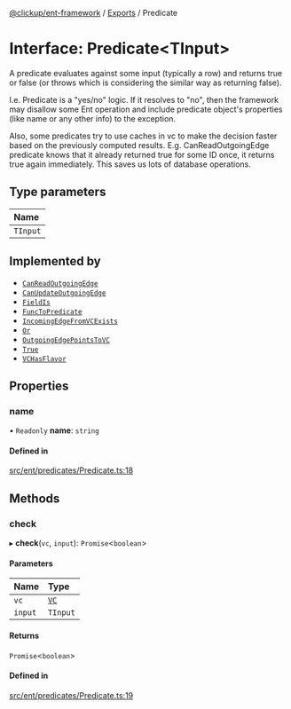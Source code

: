 [@clickup/ent-framework](../README.md) / [Exports](../modules.md) / Predicate

# Interface: Predicate\<TInput\>

A predicate evaluates against some input (typically a row) and returns true
or false (or throws which is considering the similar way as returning false).

I.e. Predicate is a "yes/no" logic. If it resolves to "no", then the
framework may disallow some Ent operation and include predicate object's
properties (like name or any other info) to the exception.

Also, some predicates try to use caches in vc to make the decision faster
based on the previously computed results. E.g. CanReadOutgoingEdge predicate
knows that it already returned true for some ID once, it returns true again
immediately. This saves us lots of database operations.

## Type parameters

| Name |
| :------ |
| `TInput` |

## Implemented by

- [`CanReadOutgoingEdge`](../classes/CanReadOutgoingEdge.md)
- [`CanUpdateOutgoingEdge`](../classes/CanUpdateOutgoingEdge.md)
- [`FieldIs`](../classes/FieldIs.md)
- [`FuncToPredicate`](../classes/FuncToPredicate.md)
- [`IncomingEdgeFromVCExists`](../classes/IncomingEdgeFromVCExists.md)
- [`Or`](../classes/Or.md)
- [`OutgoingEdgePointsToVC`](../classes/OutgoingEdgePointsToVC.md)
- [`True`](../classes/True.md)
- [`VCHasFlavor`](../classes/VCHasFlavor.md)

## Properties

### name

• `Readonly` **name**: `string`

#### Defined in

[src/ent/predicates/Predicate.ts:18](https://github.com/clickup/ent-framework/blob/master/src/ent/predicates/Predicate.ts#L18)

## Methods

### check

▸ **check**(`vc`, `input`): `Promise`\<`boolean`\>

#### Parameters

| Name | Type |
| :------ | :------ |
| `vc` | [`VC`](../classes/VC.md) |
| `input` | `TInput` |

#### Returns

`Promise`\<`boolean`\>

#### Defined in

[src/ent/predicates/Predicate.ts:19](https://github.com/clickup/ent-framework/blob/master/src/ent/predicates/Predicate.ts#L19)
